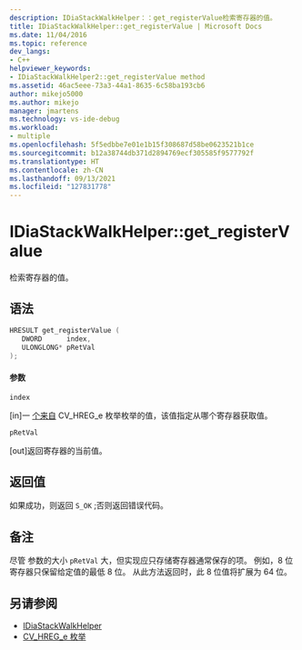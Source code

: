 ```yaml
---
description: IDiaStackWalkHelper：：get_registerValue检索寄存器的值。
title: IDiaStackWalkHelper::get_registerValue | Microsoft Docs
ms.date: 11/04/2016
ms.topic: reference
dev_langs:
- C++
helpviewer_keywords:
- IDiaStackWalkHelper2::get_registerValue method
ms.assetid: 46ac5eee-73a3-44a1-8635-6c58ba193cb6
author: mikejo5000
ms.author: mikejo
manager: jmartens
ms.technology: vs-ide-debug
ms.workload:
- multiple
ms.openlocfilehash: 5f5edbbe7e01e1b15f308687d58be0623521b1ce
ms.sourcegitcommit: b12a38744db371d2894769ecf305585f9577792f
ms.translationtype: HT
ms.contentlocale: zh-CN
ms.lasthandoff: 09/13/2021
ms.locfileid: "127831778"
---
```

# <a name="idiastackwalkhelperget_registervalue"></a>IDiaStackWalkHelper::get_registerValue
检索寄存器的值。

## <a name="syntax"></a>语法

```C++
HRESULT get_registerValue ( 
   DWORD      index,
   ULONGLONG* pRetVal
);
```

#### <a name="parameters"></a>参数
 `index`

[in]一 [个来自](../../debugger/debug-interface-access/cv-hreg-e.md) CV_HREG_e 枚举枚举的值，该值指定从哪个寄存器获取值。

 `pRetVal`

[out]返回寄存器的当前值。

## <a name="return-value"></a>返回值
 如果成功，则返回 `S_OK` ;否则返回错误代码。

## <a name="remarks"></a>备注
 尽管 参数的大小 `pRetVal` 大，但实现应只存储寄存器通常保存的项。 例如，8 位寄存器只保留给定值的最低 8 位。 从此方法返回时，此 8 位值将扩展为 64 位。

## <a name="see-also"></a>另请参阅
- [IDiaStackWalkHelper](../../debugger/debug-interface-access/idiastackwalkhelper.md)
- [CV_HREG_e 枚举](../../debugger/debug-interface-access/cv-hreg-e.md)
